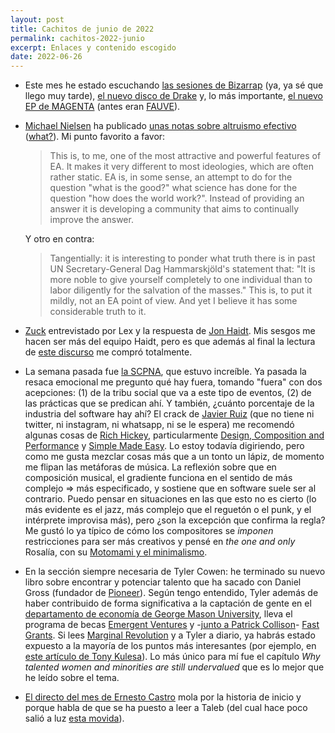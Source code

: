 ```yaml
---
layout: post
title: Cachitos de junio de 2022
permalink: cachitos-2022-junio
excerpt: Enlaces y contenido escogido
date: 2022-06-26
---
```


- Este mes he estado escuchando [las sesiones de Bizarrap](https://www.youtube.com/c/Bizarrap/videos) (ya, ya sé que llego muy tarde), [el nuevo disco de Drake](https://open.spotify.com/album/3cf4iSSKd8ffTncbtKljXw?si=GwasmxGgQsuaa9mTfyGdZg) y, lo más importante, [el nuevo EP de MAGENTA](https://open.spotify.com/album/7iR4dGg2MrmVagELFMdpJI?si=6z0L4KZWSJqIDNoZQX0EyA) (antes eran [FAUVE](https://www.youtube.com/watch?v=wDxchoqHQbg)).
- [Michael Nielsen](https://twitter.com/michael_nielsen) ha publicado [unas notas sobre altruismo efectivo](https://michaelnotebook.com/eanotes/) ([what?](https://www.effectivealtruism.org/articles/introduction-to-effective-altruism)). Mi punto favorito a favor:
    >This is, to me, one of the most attractive and powerful features of EA. It makes it very different to most ideologies, which are often rather static. EA is, in some sense, an attempt to do for the question "what is the good?" what science has done for the question "how does the world work?". Instead of providing an answer it is developing a community that aims to continually improve the answer.

    Y otro en contra:
    >Tangentially: it is interesting to ponder what truth there is in past UN Secretary-General Dag Hammarskjöld's statement that: "It is more noble to give yourself completely to one individual than to labor diligently for the salvation of the masses." This is, to put it mildly, not an EA point of view. And yet I believe it has some considerable truth to it.
- [Zuck](https://www.youtube.com/watch?v=5zOHSysMmH0) entrevistado por Lex y la respuesta de [Jon Haidt](https://www.youtube.com/watch?v=f0un-l1L8Zw). Mis sesgos me hacen ser más del equipo Haidt, pero es que además al final la lectura de [este discurso](https://twitter.com/raquelbars/status/1534089610342432770) me compró totalmente.
- La semana pasada fue [la SCPNA](https://pamplonaswcraft.com/), que estuvo increíble. Ya pasada la resaca emocional me pregunto qué hay fuera, tomando "fuera" con dos acepciones: (1) de la tribu social que va a este tipo de eventos, (2) de las prácticas que se predican ahí. Y también, ¿cuánto porcentaje de la industria del software hay ahí? El crack de [Javier Ruiz](https://es.linkedin.com/in/jruiza) (que no tiene ni twitter, ni instagram, ni whatsapp, ni se le espera) me recomendó algunas cosas de [Rich Hickey](https://github.com/tallesl/Rich-Hickey-fanclub), particularmente [Design, Composition and Performance](https://www.infoq.com/presentations/Design-Composition-Performance/) y [Simple Made Easy](https://www.infoq.com/presentations/Simple-Made-Easy/). Lo estoy todavía digiriendo, pero como me gusta mezclar cosas más que a un tonto un lápiz, de momento me flipan las metáforas de música. La reflexión sobre que en composición musical, el gradiente funciona en el sentido de más complejo => más especificado, y sostiene que en software suele ser al contrario. Puedo pensar en situaciones en las que esto no es cierto (lo más evidente es el jazz, más complejo que el reguetón o el punk, y el intérprete improvisa más), pero ¿son la excepción que confirma la regla? Me gustó lo ya típico de cómo los compositores se _imponen_ restricciones para ser más creativos y pensé en _the one and only_ Rosalía, con su [Motomami y el minimalismo](https://www.youtube.com/watch?v=8xGgFmoLRAE).
- En la sección siempre necesaria de Tyler Cowen: he terminado su nuevo libro sobre encontrar y potenciar talento que ha sacado con Daniel Gross (fundador de [Pioneer](https://pioneer.app/)). Según tengo entendido, Tyler además de haber contribuido de forma significativa a la captación de gente en el [departamento de economía de George Mason University](https://economics.gmu.edu/people/full_time_faculty), lleva el programa de becas [Emergent Ventures](https://www.mercatus.org/emergent-ventures) y -[junto a Patrick Collison]((https://youtu.be/E1xRkJiNZuw))- [Fast Grants](https://fastgrants.org/). Si lees [Marginal Revolution](https://marginalrevolution.com/) y a Tyler a diario, ya habrás estado expuesto a la mayoría de los puntos más interesantes (por ejemplo, en [este artículo de Tony Kulesa](https://kulesa.substack.com/p/tyler-cowen-is-the-best-curator-of)). Lo más único para mí fue el capítulo _Why talented women and minorities are still undervalued_ que es lo mejor que he leído sobre el tema.

- [El directo del mes de Ernesto Castro](https://www.youtube.com/watch?v=eDufhkz54VU) mola por la historia de inicio y porque habla de que se ha puesto a leer a Taleb (del cual hace poco salió a luz [esta movida](https://twitter.com/normonics/status/1539632834314379265)).